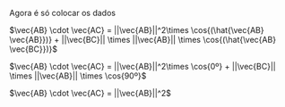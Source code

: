 Agora é só colocar os dados

$\vec{AB} \cdot \vec{AC} = ||\vec{AB}||^2\times \cos{(\hat{\vec{AB} \vec{AB}})} + ||\vec{BC}|| \times ||\vec{AB}|| \times \cos{(\hat{\vec{AB} \vec{BC}})}$

$\vec{AB} \cdot \vec{AC} = ||\vec{AB}||^2\times \cos{0º} + ||\vec{BC}|| \times ||\vec{AB}|| \times \cos{90º}$

$\vec{AB} \cdot \vec{AC} = ||\vec{AB}||^2$